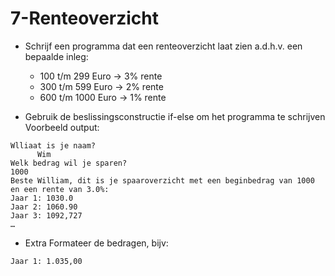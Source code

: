 # 7-Renteoverzicht

- Schrijf een programma dat een renteoverzicht laat zien a.d.h.v. een bepaalde inleg: 
  - 100 t/m 299 Euro → 3% rente
  - 300 t/m 599 Euro → 2% rente
  - 600 t/m 1000 Euro → 1% rente

- Gebruik de beslissingsconstructie if-else om het programma te schrijven
Voorbeeld output:
```shell
Wlliaat is je naam? 
      Wim
Welk bedrag wil je sparen?
1000
Beste William, dit is je spaaroverzicht met een beginbedrag van 1000 en een rente van 3.0%:
Jaar 1: 1030.0
Jaar 2: 1060.90
Jaar 3: 1092,727
…
```
- Extra
Formateer de bedragen, bijv:
```shell
Jaar 1: 1.035,00
```
